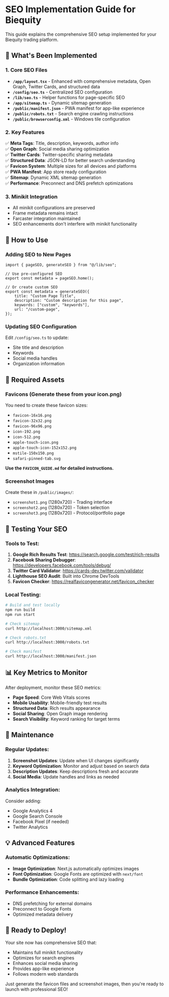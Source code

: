 # SEO Implementation Guide for Biequity

This guide explains the comprehensive SEO setup implemented for your Biequity trading platform.

## 🎯 What's Been Implemented

### 1. Core SEO Files

- **`/app/layout.tsx`** - Enhanced with comprehensive metadata, Open Graph, Twitter Cards, and structured data
- **`/config/seo.ts`** - Centralized SEO configuration
- **`/lib/seo.ts`** - Helper functions for page-specific SEO
- **`/app/sitemap.ts`** - Dynamic sitemap generation
- **`/public/manifest.json`** - PWA manifest for app-like experience
- **`/public/robots.txt`** - Search engine crawling instructions
- **`/public/browserconfig.xml`** - Windows tile configuration

### 2. Key Features

✅ **Meta Tags**: Title, description, keywords, author info  
✅ **Open Graph**: Social media sharing optimization  
✅ **Twitter Cards**: Twitter-specific sharing metadata  
✅ **Structured Data**: JSON-LD for better search understanding  
✅ **Favicon System**: Multiple sizes for all devices and platforms  
✅ **PWA Manifest**: App store ready configuration  
✅ **Sitemap**: Dynamic XML sitemap generation  
✅ **Performance**: Preconnect and DNS prefetch optimizations

### 3. Minikit Integration

- All minikit configurations are preserved
- Frame metadata remains intact
- Farcaster integration maintained
- SEO enhancements don't interfere with minikit functionality

## 🔧 How to Use

### Adding SEO to New Pages

```tsx
import { pageSEO, generateSEO } from "@/lib/seo";

// Use pre-configured SEO
export const metadata = pageSEO.home();

// Or create custom SEO
export const metadata = generateSEO({
	title: "Custom Page Title",
	description: "Custom description for this page",
	keywords: ["custom", "keywords"],
	url: "/custom-page",
});
```

### Updating SEO Configuration

Edit `/config/seo.ts` to update:

- Site title and description
- Keywords
- Social media handles
- Organization information

## 📱 Required Assets

### Favicons (Generate these from your icon.png)

You need to create these favicon sizes:

- `favicon-16x16.png`
- `favicon-32x32.png`
- `favicon-96x96.png`
- `icon-192.png`
- `icon-512.png`
- `apple-touch-icon.png`
- `apple-touch-icon-152x152.png`
- `mstile-150x150.png`
- `safari-pinned-tab.svg`

**Use the `FAVICON_GUIDE.md` for detailed instructions.**

### Screenshot Images

Create these in `/public/images/`:

- `screenshot1.png` (1280x720) - Trading interface
- `screenshot2.png` (1280x720) - Token selection
- `screenshot3.png` (1280x720) - Protocol/portfolio page

## 🚀 Testing Your SEO

### Tools to Test:

1. **Google Rich Results Test**: https://search.google.com/test/rich-results
2. **Facebook Sharing Debugger**: https://developers.facebook.com/tools/debug/
3. **Twitter Card Validator**: https://cards-dev.twitter.com/validator
4. **Lighthouse SEO Audit**: Built into Chrome DevTools
5. **Favicon Checker**: https://realfavicongenerator.net/favicon_checker

### Local Testing:

```bash
# Build and test locally
npm run build
npm run start

# Check sitemap
curl http://localhost:3000/sitemap.xml

# Check robots.txt
curl http://localhost:3000/robots.txt

# Check manifest
curl http://localhost:3000/manifest.json
```

## 📊 Key Metrics to Monitor

After deployment, monitor these SEO metrics:

- **Page Speed**: Core Web Vitals scores
- **Mobile Usability**: Mobile-friendly test results
- **Structured Data**: Rich results appearance
- **Social Sharing**: Open Graph image rendering
- **Search Visibility**: Keyword ranking for target terms

## 🔄 Maintenance

### Regular Updates:

1. **Screenshot Updates**: Update when UI changes significantly
2. **Keyword Optimization**: Monitor and adjust based on search data
3. **Description Updates**: Keep descriptions fresh and accurate
4. **Social Media**: Update handles and links as needed

### Analytics Integration:

Consider adding:

- Google Analytics 4
- Google Search Console
- Facebook Pixel (if needed)
- Twitter Analytics

## 💡 Advanced Features

### Automatic Optimizations:

- **Image Optimization**: Next.js automatically optimizes images
- **Font Optimization**: Google Fonts are optimized with `next/font`
- **Bundle Optimization**: Code splitting and lazy loading

### Performance Enhancements:

- DNS prefetching for external domains
- Preconnect to Google Fonts
- Optimized metadata delivery

## 🎉 Ready to Deploy!

Your site now has comprehensive SEO that:

- Maintains full minikit functionality
- Optimizes for search engines
- Enhances social media sharing
- Provides app-like experience
- Follows modern web standards

Just generate the favicon files and screenshot images, then you're ready to launch with professional SEO!

